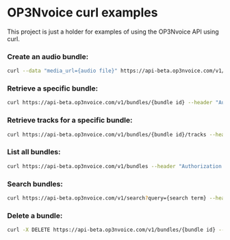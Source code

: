 OP3Nvoice curl examples
==============

This project is just a holder for examples of using the OP3Nvoice API using curl.

### Create an audio bundle:

```bash
curl --data "media_url={audio file}" https://api-beta.op3nvoice.com/v1/bundles --header "Authorization: Bearer {auth key}" | python -mjson.tool
```

### Retrieve a specific bundle:

```bash
curl https://api-beta.op3nvoice.com/v1/bundles/{bundle id} --header "Authorization: Bearer {auth key}" | python -mjson.tool
```

### Retrieve tracks for a specific bundle:

```bash
curl https://api-beta.op3nvoice.com/v1/bundles/{bundle id}/tracks --header "Authorization: Bearer {auth key}" | python -mjson.tool
```

### List all bundles:

```bash
curl https://api-beta.op3nvoice.com/v1/bundles --header "Authorization: Bearer {auth key}" | python -mjson.tool
```

### Search bundles:

```bash
curl https://api-beta.op3nvoice.com/v1/search?query={search term} --header "Authorization: Bearer {auth key}" | python -mjson.tool
```

### Delete a bundle:

```bash
curl -X DELETE https://api-beta.op3nvoice.com/v1/bundles/{bundle id} --header "Authorization: Bearer {auth key}"
```
